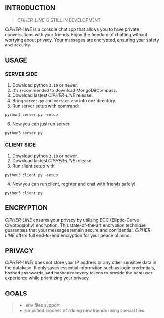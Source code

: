 <!-- <img src="https://raw.githubusercontent.com/CIPHER-LINE/main/ExtraResources/cipher-line.png"/> -->

## INTRODUCTION
> *CPIHER-LINE* IS STILL IN DEVELOPMENT

*CIPHER-LINE* is a console chat app that allows you to have private conversations with your friends. Enjoy the freedom of chatting without worrying about privacy. Your messages are encrypted, ensuring your safety and security.


## USAGE

### SERVER SIDE

1. Download python `3.10` or newer.
2. It's recommended to download MongoDBCompass.
3. Download lastest *CIPHER-LINE* release.
4. Bring `server.py` and `version.env` into one directory.
5. Run server setup with command:
```
python3 server.py -setup
```

6. Now you can just run server!
```
python3 server.py
```

### CLIENT SIDE

1. Download python `3.10` or newer.
2. Download lastest *CIPHER-LINE* release.
3. Run client setup with
```
python3 client.py -setup
```

4. Now you can run client, register and chat with friends safely!
```
python3 client.py
```

## ENCRYPTION

*CIPHER-LINE* ensures your privacy by utilizing ECC (Elliptic-Curve Cryptography) encryption. This state-of-the-art encryption technique guarantees that your messages remain secure and confidential. *CIPHER-LINE* offers full end-to-end encryption for your peace of mind.


## PRIVACY

*CIPHER-LINE*/ does not store your IP address or any other sensitive data in the database. It only saves essential information such as login credentials, hashed passwords, and hashed recovery tokens to provide the best user experience while prioritizing your privacy.

## GOALS

> - .env files support
> - simplified process of adding new friends using special files
